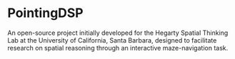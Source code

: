 # PointingDSP
An open-source project initially developed for the Hegarty Spatial Thinking Lab at the University of California, Santa Barbara, designed to facilitate research on spatial reasoning through an interactive maze-navigation task.

